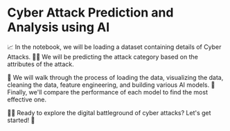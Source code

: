# Cyber Attack Prediction and Analysis using AI


📈 In the notebook, we will be loading a dataset containing details of Cyber Attacks. 🕵️‍♂️ We will be predicting the attack category based on the attributes of the attack.

🔎 We will walk through the process of loading the data, visualizing the data, cleaning the data, feature engineering, and building various AI models. 🧠 Finally, we'll compare the performance of each model to find the most effective one.

👨‍💻 Ready to explore the digital battleground of cyber attacks? Let's get started! 🚀

